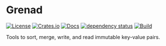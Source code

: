 # Grenad

[![License](https://img.shields.io/badge/license-MIT-green)](#LICENSE)
[![Crates.io](https://img.shields.io/crates/v/grenad)](https://crates.io/crates/grenad)
[![Docs](https://docs.rs/grenad/badge.svg)](https://docs.rs/grenad)
[![dependency status](https://deps.rs/repo/github/meilisearch/grenad/status.svg)](https://deps.rs/repo/github/meilisearch/grenad)
[![Build](https://github.com/meilisearch/grenad/actions/workflows/rust.yml/badge.svg)](https://github.com/meilisearch/grenad/actions/workflows/rust.yml)

Tools to sort, merge, write, and read immutable key-value pairs.
